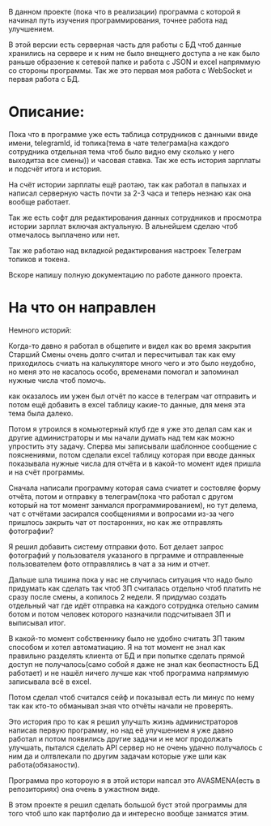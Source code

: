 В данном проекте (пока что в реализации) программа с которой я начинал путь изучения программирования, точнее работа над улучшением.

В этой версии есть серверная часть для работы с БД чтоб данные хранились на сервере и к ним не было внещнего доступа а не как было раньше образение к сетевой папке и работа с JSON и excel напряммую со стороны программы.
Так же это первая моя работа с WebSocket и первая работа с БД.

# Описание:

Пока что в программе уже есть таблица сотрудников с данными ввиде имени, telegramId, id топика(тема в чате телеграма(на каждого сотрудника отдельная тема чтоб было видно ему сколько у него выходитза все смены)) и часовая ставка.
Так же есть история зарплаты и подсчёт итога и история.

На счёт истории зарплаты ещё раотаю, так как работал в папыхах и написал серверную часть почти за 2-3 часа и теперь незнаю как она вообще работает.

Так же есть софт для редактирования данных сотрудников и просмотра истории зарплат включая актуальную. В альнейшем сделаю чтоб отмечалось выплачено или нет.

Так же работаю над вкладкой редактирования настроек Телеграм топиков и токена.

Вскоре напишу полную документацию по работе данного проекта.

# На что он направлен
Немного историй:

Когда-то давно я работал в общепите и видел как во время закрытия Старший Смены очень долго считал и пересчитывал так как ему приходилось счиать на калькуляторе много чего и это было неудобно, но меня это не касалось особо, временами помогал и запоминал нужные числа чтоб помочь.

как оказалось им ужен был отчёт по кассе в телеграм чат отправить и потом ещё добавить в excel таблицу какие-то данные, для меня эта тема была далеко.

Потом я утроился в комьютерный клуб где я уже это делал сам как и другие администраторы и мы начали думать над тем как можно упростить эту задачу. Сперва мы записывали шаблонное сообщение с пояснениями, потом сделали excel таблицу которая при вводе данных показывала нужные числа для отчёта и в какой-то момент идея пришла и на счёт программы.

Сначала написали программу которая сама счиатет и состовляе форму отчёта, потом и отправку в телеграм(пока что работал с другом который на тот момент занмался программированием), но тут делема, чат с отчётами засирался сообщениями и вопросами из-за чего пришлось закрыть чат от постаронних, но как же отправлять фотографии?

Я решил добавить систему отправки фото. Бот делает запрос фотографий у пользователя указаного в прграмме и отправленные пользователем фото отправлялись в чат а за ним и отчет.

Дальше шла тишина пока у нас не случилась ситуация что надо было придумать как сделать так чтоб ЗП считалась отдельно чтоб платить не сразу после смены, а копилось 2 недели. Я придумао создать отдельный чат где идёт отправка на каждого сотруднка отельно самим ботом и потом человек которого назначили подсчитываел ЗП и выписывал итог.

В какой-то момент собственнику было не удобно считать ЗП таким способом и хотел автоматиацию. Я на тот момент не знал как правильно разделять клиента от БД и при попытке сделать прямой доступ не получалось(само собой я даже не знал как беопастность БД работает) и не нашёл ничего лучше как чтоб программа напряммую записывала всё в excel.

Потом сделал чтоб считался сейф и показывал есть ли минус по нему так как кто-то обманывал зная что отчёты начали не проверять.

Это история про то как я решил улучшть жизнь администраторов написав первую программу, но над её улучшением я уже давно работал и потом появились другие задачи и не мог продолжать улучшать, пытался сделать API сервер но не очень удачно получалось с ним да и олтвлекали по другим задачам которые уже шли как работа(обязаности).

Программа про котороую я в этой истори напсал это AVASMENA(есть в репозиториях) она очень в ужастном виде.

В этом проекте я решил сделать большой буст этой программы для того чтоб шло как партфолио да и интересно вообще занматся этим.
